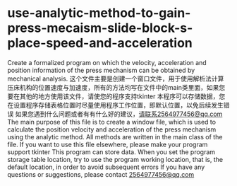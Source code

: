 # use-analytic-method-to-gain-press-mecaism-slide-block-s-place-speed-and-acceleration
Create a formalized program on which the velocity, acceleration and position information of the press mechanism can be obtained by mechanical analysis.
这个文件主要是创建一个窗口文件，用于使用解析法计算压床机构的位置速度与加速度，所有的方法均写在文件中的main类里面，如果您要在其他的地方使用该文件，请使您的程序支持tkinter
本程序可以存储数据，您在设置程序存储表格位置时尽量使用程序工作位置，即默认位置，以免后续发生错误
如果您遇到什么问题或者有有什么好的建议，请联系2564977456@qq.com
The main purpose of this file is to create a window file, which is used to calculate the position velocity and acceleration of the press mechanism using the analytic method. All methods are written in the main class of the file. If you want to use this file elsewhere, please make your program support tkinter
This program can store data. When you set the program storage table location, try to use the program working location, that is, the default location, in order to avoid subsequent errors
If you have any questions or suggestions, please contact 2564977456@qq.com
